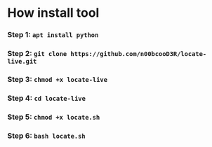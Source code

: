 # How install tool
### Step 1: `apt install python`
### Step 2: `git clone https://github.com/n00bcooD3R/locate-live.git`
### Step 3: `chmod +x locate-live`
### Step 4: `cd locate-live`
### Step 5: `chmod +x locate.sh`
### Step 6: `bash locate.sh`
